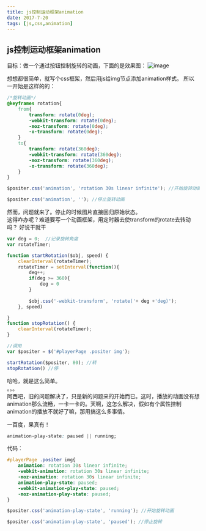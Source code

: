 ```yaml
---
title: js控制运动框架animation
date: 2017-7-20
tags: [js,css,animation]
---
```


## js控制运动框架animation

目标：做一个通过按钮控制旋转的动画，下面的是效果图：
![image](http://note.youdao.com/yws/api/personal/file/221639B83D0B4AD3A49229F58A468023?method=download&shareKey=fb6cd7994e20ce6c6ea7f94a1609b490)

想想都很简单，就写个css框架，然后用js给img节点添加animation样式。
所以一开始是这样的的：
```css
/*旋转动画*/
@keyframes rotation{
	from{
		transform: rotate(0deg);
		-webkit-transform: rotate(0deg);
		-moz-transform: rotate(0deg);
		-o-transform: rotate(0deg);
	}
	to{
		transform: rotate(360deg);
		-webkit-transform: rotate(360deg);
		-moz-transform: rotate(360deg);
		-o-transform: rotate(360deg);
	}
}
```
```js
$positer.css('animation', 'rotation 30s linear infinite'); //开始旋转动画

$positer.css('animation', ''); //停止旋转动画
```

然而，问题就来了。停止的时候图片直接回归原始状态。  
这得咋办呢？难道要写一个动画框架，用定时器去使transform的rotate去转动吗？
好说干就干
```js
var deg = 0;  //记录旋转角度
var rotateTimer;

function startRotation($obj, speed) {
	clearInterval(rotateTimer);
	rotateTimer = setInterval(function(){
		deg++;
		if(deg >= 360){
			deg = 0
		}
		
		$obj.css('-webkit-transform', 'rotate('+ deg +'deg)');
	}, speed)

}
function stopRotation() {
	clearInterval(rotateTimer);
}

//调用
var $positer = $('#playerPage .positer img');

startRotation($positer, 80); //转
stopRotation() //停
```
哈哈，就是这么简单。  
。。。  
阿西吧，旧的问题解决了，只是新的问题来的开始而已。这时，播放的动画没有想animation那么流畅，一卡一卡的。天啊，这怎么解决，假如有个属性控制animation的播放不就好了嘛，那用搞这么多事情。

一百度，果真有！
```css
animation-play-state: paused || running;
```

代码：
```css
#playerPage .positer img{
    animation: rotation 30s linear infinite;
    -webkit-animation: rotation 30s linear infinite;
    -moz-animation: rotation 30s linear infinite;
    animation-play-state: paused;
    -webkit-animation-play-state: paused;
    -moz-animation-play-state: paused;
}
```
```js
$positer.css('animation-play-state', 'running'); //开始旋转动画

$positer.css('animation-play-state', 'paused'); //停止旋转
```